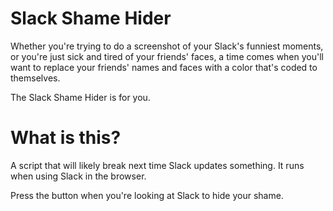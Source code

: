 # Slack Shame Hider
Whether you're trying to do a screenshot of your Slack's funniest moments, or you're just sick and tired of your friends' faces, a time comes when you'll want to replace your friends' names and faces with a color that's coded to themselves.

The Slack Shame Hider is for you.

# What is this?
A script that will likely break next time Slack updates something. It runs when using Slack in the browser.

Press the button when you're looking at Slack to hide your shame.
